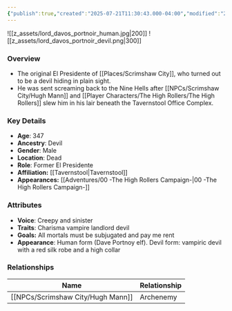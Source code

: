```yaml
---
{"publish":true,"created":"2025-07-21T11:30:43.000-04:00","modified":"2025-10-03T09:53:02.012-04:00","published":"2025-10-03T09:53:02.012-04:00","cssclasses":"","Age":"347","Ancestry":["Devil"],"Gender":"Male","Location":["Dead"],"Role":["Former El Presidente"],"Affiliation":["[[Tavernstool]]"],"Appearances":["[[00 -The High Rollers Campaign-]]"]}
---
```


![[z_assets/lord_davos_portnoir_human.jpg|200]] ![[z_assets/lord_davos_portnoir_devil.png|300]]

### Overview
- The original El Presidente of [[Places/Scrimshaw City]], who turned out to be a devil hiding in plain sight. 
- He was sent screaming back to the Nine Hells after [[NPCs/Scrimshaw City/Hugh Mann]] and [[Player Characters/The High Rollers/The High Rollers]] slew him in his lair beneath the Tavernstool Office Complex.

### Key Details
- **Age**: 347
- **Ancestry**: Devil
- **Gender**: Male
- **Location**: Dead
- **Role**: Former El Presidente
- **Affiliation:** [[Tavernstool\|Tavernstool]]
- **Appearances:** [[Adventures/00 -The High Rollers Campaign-\|00 -The High Rollers Campaign-]]

### Attributes
- **Voice**: Creepy and sinister
- **Traits**: Charisma vampire landlord devil
- **Goals:** All mortals must be subjugated and pay me rent
- **Appearance**: Human form (Dave Portnoy elf). Devil form: vampiric devil with a red silk robe and a high collar

### Relationships

| Name          | Relationship |
| ------------- | ------------ |
| [[NPCs/Scrimshaw City/Hugh Mann]] | Archenemy    |
